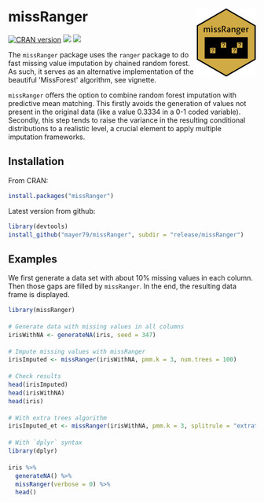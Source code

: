 # missRanger <a href='https://github.com/mayer79/missRanger'><img src='man/figures/logo.png' align="right" height="138.5" /></a>

[![CRAN version](http://www.r-pkg.org/badges/version/missRanger)](https://cran.r-project.org/package=missRanger) [![](https://cranlogs.r-pkg.org/badges/missRanger)](https://cran.r-project.org/package=missRanger) [![](https://cranlogs.r-pkg.org/badges/grand-total/missRanger?color=orange)](https://cran.r-project.org/package=missRanger)

The `missRanger` package uses the `ranger` package to do fast missing value imputation by chained random forest. As such, it serves as an alternative implementation of the beautiful 'MissForest' algorithm, see vignette.

`missRanger` offers the option to combine random forest imputation with predictive mean matching. This firstly avoids the generation of values not present in the original data (like a value 0.3334 in a 0-1 coded variable). Secondly, this step tends to raise the variance in the resulting conditional distributions to a realistic level, a crucial element to apply multiple imputation frameworks.

## Installation
From CRAN:
``` r
install.packages("missRanger")
```

Latest version from github:
``` r
library(devtools)
install_github("mayer79/missRanger", subdir = "release/missRanger")
```

## Examples

We first generate a data set with about 10% missing values in each column. 
Then those gaps are filled by `missRanger`. In the end, the resulting data frame is displayed.

``` r
library(missRanger)
 
# Generate data with missing values in all columns
irisWithNA <- generateNA(iris, seed = 347)
 
# Impute missing values with missRanger
irisImputed <- missRanger(irisWithNA, pmm.k = 3, num.trees = 100)
 
# Check results
head(irisImputed)
head(irisWithNA)
head(iris)

# With extra trees algorithm
irisImputed_et <- missRanger(irisWithNA, pmm.k = 3, splitrule = "extratrees", num.trees = 100)

# With `dplyr` syntax
library(dplyr)

iris %>% 
  generateNA() %>% 
  missRanger(verbose = 0) %>% 
  head()
```
